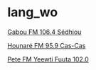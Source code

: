 # lang_wo

[Gabou FM 106.4 Sédhiou](https://stream.zeno.fm/xtvgwt362k8uv?n=4b5f8998f9e11ed071b7)

[Hounaré FM 95.9 Cas-Cas](https://stream.zeno.fm/h961gztkns8uv?n=1c8677d9c0825fde158b)

[Pete FM Yeewti Fuuta 102.0](https://stream.zeno.fm/hudhkd8to6xuv?n=44543218015218a8c487)

